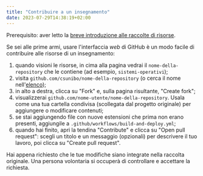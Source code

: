 ```yaml
---
title: "Contribuire a un insegnamento"
date: 2023-07-29T14:38:19+02:00
---
```


Prerequisito: aver letto la [breve introduzione alle raccolte di risorse](..).

Se sei alle prime armi, usare l'interfaccia _web_ di GitHub è un modo facile di
contribuire alle risorse di un insegnamento:

1. quando visioni le risorse, in cima alla pagina vedrai il
   `nome-della-repository` che le contiene (ad esempio, `sistemi-operativi`);
2. visita `github.com/csunibo/nome-della-repository` (o cerca il nome
   nell'[elenco](https://github.com/orgs/csunibo/repositories));
3. in alto a destra, clicca su "Fork" e, sulla pagina risultante, "Create fork";
4. visualizzerai `github.com/nome-utente/nome-della-repository`. Usala come una
   tua cartella condivisa (scollegata dal progetto originale) per aggiungere o
   modificare contenuti;
5. se stai aggiungendo file con nuove estensioni che prima non erano presenti,
   aggiungile a `.github/workflows/build-and-deploy.yml`;
7. quando hai finito, apri la tendina "Contribute" e clicca su "Open pull
   request": scegli un titolo e un messaggio (opzionali) per descrivere il tuo
   lavoro, poi clicca su "Create pull request".

Hai appena richiesto che le tue modifiche siano integrate nella raccolta
originale. Una persona volontaria si occuperà di controllare e accettare la
richiesta.
